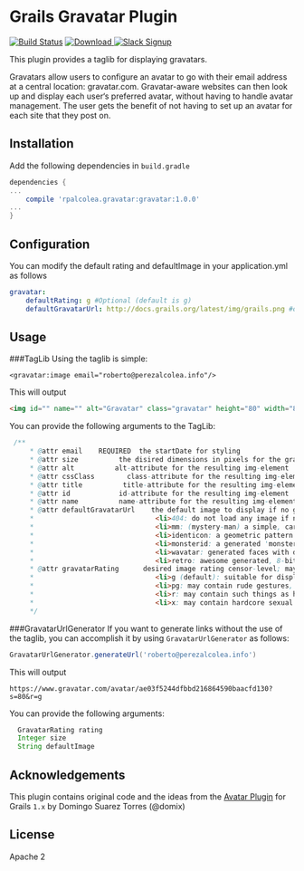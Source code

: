 # Grails Gravatar Plugin
[![Build Status](https://travis-ci.org/rpalcolea/grails-gravatar.svg?branch=master)](https://travis-ci.org/rpalcolea/grails-gravatar)
[ ![Download](https://api.bintray.com/packages/rpalcolea/plugins/gravatar/images/download.svg) ](https://bintray.com/rpalcolea/plugins/gravatar/_latestVersion)
[![Slack Signup](http://slack-signup.grails.org/badge.svg)](http://slack-signup.grails.org)

This plugin provides a taglib for displaying gravatars.

Gravatars allow users to configure an avatar to go with their email address at a central location: gravatar.com. Gravatar-aware websites can then look up and display each user‘s preferred avatar, without having to handle avatar management. The user gets the benefit of not having to set up an avatar for each site that they post on.

Installation
------------
Add the following dependencies in `build.gradle`
```groovy
dependencies {
...
    compile 'rpalcolea.gravatar:gravatar:1.0.0'
...
}
```

Configuration
-----
You can modify the default rating and defaultImage in your application.yml as follows
```yml
gravatar:
    defaultRating: g #Optional (default is g)
    defaultGravatarUrl: http://docs.grails.org/latest/img/grails.png #optional
```

Usage
-----
###TagLib
Using the taglib is simple:

```gsp
<gravatar:image email="roberto@perezalcolea.info"/>
```

This will output

```html
<img id="" name="" alt="Gravatar" class="gravatar" height="80" width="80" src="https://www.gravatar.com/avatar/ae03f5244dfbbd216864590baacfd130?s=80&r=g" title="gravatar"/>
```

You can provide the following arguments to the TagLib:

```groovy
 /**
     * @attr email    REQUIRED	the startDate for styling
     * @attr size          the disired dimensions in pixels for the gravatar image (from 1 up to 512)
     * @attr alt          alt-attribute for the resulting img-element
     * @attr cssClass        class-attribute for the resulting img-element
     * @attr title          title-attribute for the resulting img-element
     * @attr id            id-attribute for the resulting img-element
     * @attr name          name-attribute for the resulting img-element
     * @attr defaultGravatarUrl    the default image to display if no gravatar is found; may be a URL or one of the following (defaults to the official Gravatar logo):
     * 								<li>404: do not load any image if none is associated with the email hash, instead return an HTTP 404 (File Not Found) response
     * 								<li>mm: (mystery-man) a simple, cartoon-style silhouetted outline of a person (does not vary by email hash)
     * 								<li>identicon: a geometric pattern based on an email hash
     * 								<li>monsterid: a generated 'monster' with different colors, faces, etc
     * 								<li>wavatar: generated faces with differing features and backgrounds
     * 								<li>retro: awesome generated, 8-bit arcade-style pixelated faces
     * @attr gravatarRating      desired image rating censor-level; may be one of the following:
     * 								<li>g (default): suitable for display on all websites with any audience type.
     * 								<li>pg: may contain rude gestures, provocatively dressed individuals, the lesser swear words, or mild violence.
     * 								<li>r: may contain such things as harsh profanity, intense violence, nudity, or hard drug use.
     * 								<li>x: may contain hardcore sexual imagery or extremely disturbing violence.
     */
```
###GravatarUrlGenerator
If you want to generate links without the use of the taglib, you can accomplish it by using `GravatarUrlGenerator` as follows:

```groovy
GravatarUrlGenerator.generateUrl('roberto@perezalcolea.info')
```

This will output

```
https://www.gravatar.com/avatar/ae03f5244dfbbd216864590baacfd130?s=80&r=g
```

You can provide the following arguments:

```groovy
  GravatarRating rating
  Integer size
  String defaultImage
```

Acknowledgements
-------
This plugin contains original code and the ideas from the [Avatar Plugin](https://github.com/domix/avatarplugin) for Grails `1.x` by Domingo Suarez Torres (@domix) 

License
-------
Apache 2
